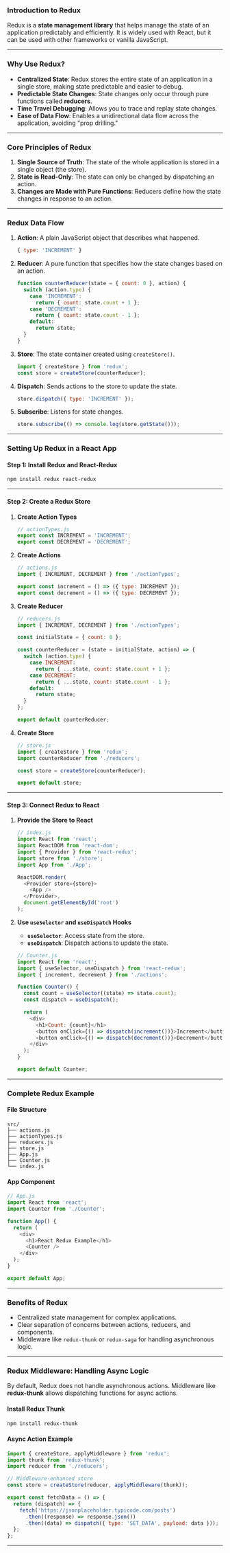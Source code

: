 ### **Introduction to Redux**

Redux is a **state management library** that helps manage the state of an application predictably and efficiently. It is widely used with React, but it can be used with other frameworks or vanilla JavaScript.

---

### **Why Use Redux?**

- **Centralized State**: Redux stores the entire state of an application in a single store, making state predictable and easier to debug.
- **Predictable State Changes**: State changes only occur through pure functions called **reducers**.
- **Time Travel Debugging**: Allows you to trace and replay state changes.
- **Ease of Data Flow**: Enables a unidirectional data flow across the application, avoiding "prop drilling."

---

### **Core Principles of Redux**

1. **Single Source of Truth**: The state of the whole application is stored in a single object (the store).
2. **State is Read-Only**: The state can only be changed by dispatching an action.
3. **Changes are Made with Pure Functions**: Reducers define how the state changes in response to an action.

---

### **Redux Data Flow**

1. **Action**: A plain JavaScript object that describes what happened.
   ```javascript
   { type: 'INCREMENT' }
   ```

2. **Reducer**: A pure function that specifies how the state changes based on an action.
   ```javascript
   function counterReducer(state = { count: 0 }, action) {
     switch (action.type) {
       case 'INCREMENT':
         return { count: state.count + 1 };
       case 'DECREMENT':
         return { count: state.count - 1 };
       default:
         return state;
     }
   }
   ```

3. **Store**: The state container created using `createStore()`.
   ```javascript
   import { createStore } from 'redux';
   const store = createStore(counterReducer);
   ```

4. **Dispatch**: Sends actions to the store to update the state.
   ```javascript
   store.dispatch({ type: 'INCREMENT' });
   ```

5. **Subscribe**: Listens for state changes.
   ```javascript
   store.subscribe(() => console.log(store.getState()));
   ```

---

### **Setting Up Redux in a React App**

#### **Step 1: Install Redux and React-Redux**
```bash
npm install redux react-redux
```

---

#### **Step 2: Create a Redux Store**

1. **Create Action Types**
   ```javascript
   // actionTypes.js
   export const INCREMENT = 'INCREMENT';
   export const DECREMENT = 'DECREMENT';
   ```

2. **Create Actions**
   ```javascript
   // actions.js
   import { INCREMENT, DECREMENT } from './actionTypes';

   export const increment = () => ({ type: INCREMENT });
   export const decrement = () => ({ type: DECREMENT });
   ```

3. **Create Reducer**
   ```javascript
   // reducers.js
   import { INCREMENT, DECREMENT } from './actionTypes';

   const initialState = { count: 0 };

   const counterReducer = (state = initialState, action) => {
     switch (action.type) {
       case INCREMENT:
         return { ...state, count: state.count + 1 };
       case DECREMENT:
         return { ...state, count: state.count - 1 };
       default:
         return state;
     }
   };

   export default counterReducer;
   ```

4. **Create Store**
   ```javascript
   // store.js
   import { createStore } from 'redux';
   import counterReducer from './reducers';

   const store = createStore(counterReducer);

   export default store;
   ```

---

#### **Step 3: Connect Redux to React**

1. **Provide the Store to React**
   ```javascript
   // index.js
   import React from 'react';
   import ReactDOM from 'react-dom';
   import { Provider } from 'react-redux';
   import store from './store';
   import App from './App';

   ReactDOM.render(
     <Provider store={store}>
       <App />
     </Provider>,
     document.getElementById('root')
   );
   ```

2. **Use `useSelector` and `useDispatch` Hooks**
   - **`useSelector`**: Access state from the store.
   - **`useDispatch`**: Dispatch actions to update the state.

   ```javascript
   // Counter.js
   import React from 'react';
   import { useSelector, useDispatch } from 'react-redux';
   import { increment, decrement } from './actions';

   function Counter() {
     const count = useSelector((state) => state.count);
     const dispatch = useDispatch();

     return (
       <div>
         <h1>Count: {count}</h1>
         <button onClick={() => dispatch(increment())}>Increment</button>
         <button onClick={() => dispatch(decrement())}>Decrement</button>
       </div>
     );
   }

   export default Counter;
   ```

---

### **Complete Redux Example**

#### **File Structure**
```
src/
├── actions.js
├── actionTypes.js
├── reducers.js
├── store.js
├── App.js
├── Counter.js
└── index.js
```

#### **App Component**
```javascript
// App.js
import React from 'react';
import Counter from './Counter';

function App() {
  return (
    <div>
      <h1>React Redux Example</h1>
      <Counter />
    </div>
  );
}

export default App;
```

---

### **Benefits of Redux**
- Centralized state management for complex applications.
- Clear separation of concerns between actions, reducers, and components.
- Middleware like `redux-thunk` or `redux-saga` for handling asynchronous logic.

---

### **Redux Middleware: Handling Async Logic**

By default, Redux does not handle asynchronous actions. Middleware like **redux-thunk** allows dispatching functions for async actions.

#### **Install Redux Thunk**
```bash
npm install redux-thunk
```

#### **Async Action Example**
```javascript
import { createStore, applyMiddleware } from 'redux';
import thunk from 'redux-thunk';
import reducer from './reducers';

// Middleware-enhanced store
const store = createStore(reducer, applyMiddleware(thunk));

export const fetchData = () => {
  return (dispatch) => {
    fetch('https://jsonplaceholder.typicode.com/posts')
      .then((response) => response.json())
      .then((data) => dispatch({ type: 'SET_DATA', payload: data }));
  };
};
```

---
